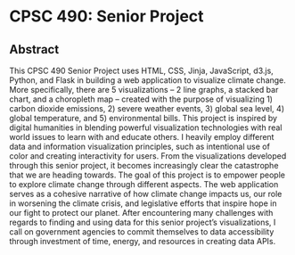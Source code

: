 # CPSC 490: Senior Project
## Abstract
This CPSC 490 Senior Project uses HTML, CSS, Jinja, JavaScript, d3.js, Python, and Flask in building a web application to visualize climate change. More specifically, there are 5 visualizations – 2 line graphs, a stacked bar chart, and a choropleth map – created with the purpose of visualizing 1) carbon dioxide emissions, 2) severe weather events, 3) global sea level, 4) global temperature, and 5) environmental bills. This project is inspired by digital humanities in blending powerful visualization technologies with real world issues to learn with and educate others. I heavily employ different data and information visualization principles, such as intentional use of color and creating interactivity for users. From the visualizations developed through this senior project, it becomes increasingly clear the catastrophe that we are heading towards. The goal of this project is to empower people to explore climate change through different aspects. The web application serves as a cohesive narrative of how climate change impacts us, our role in worsening the climate crisis, and legislative efforts that inspire hope in our fight to protect our planet. After encountering many challenges with regards to finding and using data for this senior project’s visualizations, I call on government agencies to commit themselves to data accessibility through investment of time, energy, and resources in creating data APIs.